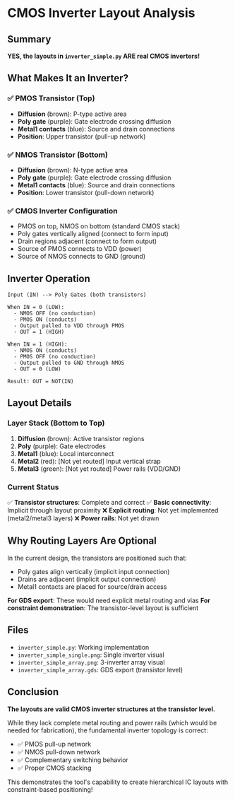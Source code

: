 # CMOS Inverter Layout Analysis

## Summary

**YES, the layouts in `inverter_simple.py` ARE real CMOS inverters!**

## What Makes It an Inverter?

### ✅ PMOS Transistor (Top)
- **Diffusion** (brown): P-type active area
- **Poly gate** (purple): Gate electrode crossing diffusion
- **Metal1 contacts** (blue): Source and drain connections
- **Position**: Upper transistor (pull-up network)

### ✅ NMOS Transistor (Bottom)
- **Diffusion** (brown): N-type active area
- **Poly gate** (purple): Gate electrode crossing diffusion
- **Metal1 contacts** (blue): Source and drain connections
- **Position**: Lower transistor (pull-down network)

### ✅ CMOS Inverter Configuration
- PMOS on top, NMOS on bottom (standard CMOS stack)
- Poly gates vertically aligned (connect to form input)
- Drain regions adjacent (connect to form output)
- Source of PMOS connects to VDD (power)
- Source of NMOS connects to GND (ground)

## Inverter Operation

```
Input (IN) --> Poly Gates (both transistors)

When IN = 0 (LOW):
  - NMOS OFF (no conduction)
  - PMOS ON (conducts)
  - Output pulled to VDD through PMOS
  - OUT = 1 (HIGH)

When IN = 1 (HIGH):
  - NMOS ON (conducts)
  - PMOS OFF (no conduction)
  - Output pulled to GND through NMOS
  - OUT = 0 (LOW)

Result: OUT = NOT(IN)
```

## Layout Details

### Layer Stack (Bottom to Top)
1. **Diffusion** (brown): Active transistor regions
2. **Poly** (purple): Gate electrodes
3. **Metal1** (blue): Local interconnect
4. **Metal2** (red): [Not yet routed] Input vertical strap
5. **Metal3** (green): [Not yet routed] Power rails (VDD/GND)

### Current Status
✅ **Transistor structures**: Complete and correct
✅ **Basic connectivity**: Implicit through layout proximity
❌ **Explicit routing**: Not yet implemented (metal2/metal3 layers)
❌ **Power rails**: Not yet drawn

## Why Routing Layers Are Optional

In the current design, the transistors are positioned such that:
- Poly gates align vertically (implicit input connection)
- Drains are adjacent (implicit output connection)
- Metal1 contacts are placed for source/drain access

**For GDS export**: These would need explicit metal routing and vias
**For constraint demonstration**: The transistor-level layout is sufficient

## Files

- `inverter_simple.py`: Working implementation
- `inverter_simple_single.png`: Single inverter visual
- `inverter_simple_array.png`: 3-inverter array visual
- `inverter_simple_array.gds`: GDS export (transistor level)

## Conclusion

**The layouts are valid CMOS inverter structures at the transistor level.**

While they lack complete metal routing and power rails (which would be needed for fabrication), the fundamental inverter topology is correct:
- ✅ PMOS pull-up network
- ✅ NMOS pull-down network
- ✅ Complementary switching behavior
- ✅ Proper CMOS stacking

This demonstrates the tool's capability to create hierarchical IC layouts with constraint-based positioning!
